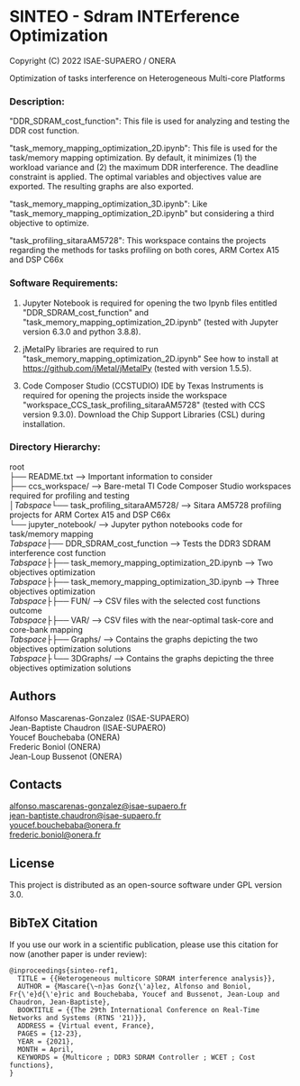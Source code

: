 # SINTEO - Sdram INTErference Optimization

Copyright (C) 2022 ISAE-SUPAERO / ONERA

Optimization of tasks interference on Heterogeneous Multi-core Platforms

### Description:

"DDR_SDRAM_cost_function": This file is used for analyzing and testing the DDR cost function.

"task_memory_mapping_optimization_2D.ipynb": This file is used for the task/memory mapping optimization.
					     By default, it minimizes (1) the workload variance and (2) the 
					     maximum DDR interference. The deadline constraint is applied.
					     The optimal variables and objectives value are exported.
					     The resulting graphs are also exported.
					     
"task_memory_mapping_optimization_3D.ipynb": Like "task_memory_mapping_optimization_2D.ipynb" but
					     considering a third objective to optimize.
					     
"task_profiling_sitaraAM5728": This workspace contains the projects regarding the methods
			       for tasks profiling on both cores, ARM Cortex A15 and DSP C66x

### Software Requirements:

1. Jupyter Notebook is required for opening the two Ipynb files entitled 
   "DDR_SDRAM_cost_function" and "task_memory_mapping_optimization_2D.ipynb"
   (tested with Jupyter version 6.3.0 and python 3.8.8).
   
2. jMetalPy libraries are required to run "task_memory_mapping_optimization_2D.ipynb"
   See how to install at https://github.com/jMetal/jMetalPy
   (tested with version 1.5.5).
   
3. Code Composer Studio (CCSTUDIO) IDE by Texas Instruments is required for 
   opening the projects inside the workspace "workspace_CCS_task_profiling_sitaraAM5728"
   (tested with CCS version 9.3.0). Download the Chip Support Libraries (CSL) during installation.

### Directory Hierarchy:


root <br />
├── README.txt  -->  Important information to consider  <br />
├── ccs_workspace/  -->  Bare-metal TI Code Composer Studio workspaces required for profiling and testing <br />
│*Tabspace*└── task_profiling_sitaraAM5728/  -->  Sitara AM5728 profiling projects for ARM Cortex A15 and DSP C66x <br />
└── jupyter_notebook/  -->  Jupyter python notebooks code for task/memory mapping <br />
 *Tabspace*├── DDR_SDRAM_cost_function  -->  Tests the DDR3 SDRAM interference cost function <br />
 *Tabspace*├├── task_memory_mapping_optimization_2D.ipynb  --> Two objectives optimization <br />
 *Tabspace*├├── task_memory_mapping_optimization_3D.ipynb  --> Three objectives optimization <br />
 *Tabspace*├├── FUN/  -->  CSV files with the selected cost functions outcome <br />
 *Tabspace*├├── VAR/  -->  CSV files with the near-optimal task-core and core-bank mapping <br />
 *Tabspace*├├── Graphs/  --> Contains the graphs depicting the two objectives optimization solutions <br />
 *Tabspace*├└── 3DGraphs/  --> Contains the graphs depicting the three objectives optimization solutions <br />

## Authors

Alfonso Mascarenas-Gonzalez (ISAE-SUPAERO) <br />
Jean-Baptiste Chaudron (ISAE-SUPAERO) <br />
Youcef Bouchebaba (ONERA) <br />
Frederic Boniol (ONERA) <br />
Jean-Loup Bussenot (ONERA) <br />

## Contacts

alfonso.mascarenas-gonzalez@isae-supaero.fr <br />
jean-baptiste.chaudron@isae-supaero.fr <br />
youcef.bouchebaba@onera.fr <br />
frederic.boniol@onera.fr <br />

## License

This project is distributed as an open-source software under GPL version 3.0.

## BibTeX Citation

If you use our work in a scientific publication, please use this citation for now (another paper is under review):

```
@inproceedings{sinteo-ref1,
  TITLE = {{Heterogeneous multicore SDRAM interference analysis}},
  AUTHOR = {Mascare{\~n}as Gonz{\'a}lez, Alfonso and Boniol, Fr{\'e}d{\'e}ric and Bouchebaba, Youcef and Bussenot, Jean-Loup and Chaudron, Jean-Baptiste},
  BOOKTITLE = {{The 29th International Conference on Real-Time Networks and Systems (RTNS '21)}},
  ADDRESS = {Virtual event, France},
  PAGES = {12-23},
  YEAR = {2021},
  MONTH = April,
  KEYWORDS = {Multicore ; DDR3 SDRAM Controller ; WCET ; Cost functions},
}





